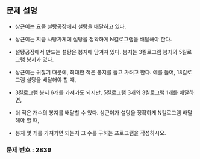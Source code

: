 ## 문제 설명

+ 상근이는 요즘 설탕공장에서 설탕을 배달하고 있다.

+ 상근이는 지금 사탕가게에 설탕을 정확하게 N킬로그램을 배달해야 한다.

+ 설탕공장에서 만드는 설탕은 봉지에 담겨져 있다. 봉지는 3킬로그램 봉지와 5킬로그램 봉지가 있다.

+ 상근이는 귀찮기 때문에, 최대한 적은 봉지를 들고 가려고 한다. 예를 들어, 18킬로그램 설탕을 배달해야 할 때,

+ 3킬로그램 봉지 6개를 가져가도 되지만, 5킬로그램 3개와 3킬로그램 1개를 배달하면,

+ 더 적은 개수의 봉지를 배달할 수 있다. 상근이가 설탕을 정확하게 N킬로그램 배달해야 할 때,

+ 봉지 몇 개를 가져가면 되는지 그 수를 구하는 프로그램을 작성하시오.

### 문제 번호 : 2839
